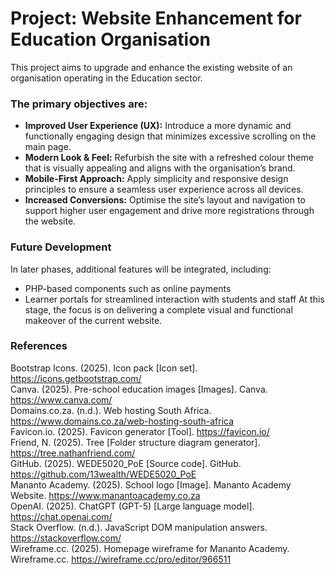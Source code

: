 # Project: Website Enhancement for Education Organisation

This project aims to upgrade and enhance the existing website of an organisation operating in the Education sector.

### The primary objectives are:

- **Improved User Experience (UX):** Introduce a more dynamic and functionally engaging design that minimizes excessive scrolling on the main page.  
- **Modern Look & Feel:** Refurbish the site with a refreshed colour theme that is visually appealing and aligns with the organisation’s brand.  
- **Mobile-First Approach:** Apply simplicity and responsive design principles to ensure a seamless user experience across all devices.  
- **Increased Conversions:** Optimise the site’s layout and navigation to support higher user engagement and drive more registrations through the website.

### Future Development

In later phases, additional features will be integrated, including:
- PHP-based components such as online payments
- Learner portals for streamlined interaction with students and staff
At this stage, the focus is on delivering a complete visual and functional makeover of the current website.

### References

Bootstrap Icons. (2025). Icon pack [Icon set]. https://icons.getbootstrap.com/ <br>
Canva. (2025). Pre-school education images [Images]. Canva. https://www.canva.com/ <br>
Domains.co.za. (n.d.). Web hosting South Africa. https://www.domains.co.za/web-hosting-south-africa <br>
Favicon.io. (2025). Favicon generator [Tool]. https://favicon.io/ <br>
Friend, N. (2025). Tree [Folder structure diagram generator]. https://tree.nathanfriend.com/ <br>
GitHub. (2025). WEDE5020_PoE [Source code]. GitHub. https://github.com/13wealth/WEDE5020_PoE <br>
Mananto Academy. (2025). School logo [Image]. Mananto Academy Website. https://www.manantoacademy.co.za <br>
OpenAI. (2025). ChatGPT (GPT-5) [Large language model]. https://chat.openai.com/ <br>
Stack Overflow. (n.d.). JavaScript DOM manipulation answers. https://stackoverflow.com/ <br>
Wireframe.cc. (2025). Homepage wireframe for Mananto Academy. Wireframe.cc. https://wireframe.cc/pro/editor/966511 <br>

